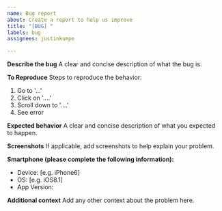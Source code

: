 ```yaml
---
name: Bug report
about: Create a report to help us improve
title: "[BUG] "
labels: bug
assignees: justinkumpe

---
```


**Describe the bug**
A clear and concise description of what the bug is.

**To Reproduce**
Steps to reproduce the behavior:
1.  Go to '...'
2.  Click on '....'
3.  Scroll down to '....'
4.  See error

**Expected behavior**
A clear and concise description of what you expected to happen.

**Screenshots**
If applicable, add screenshots to help explain your problem.

**Smartphone (please complete the following information):**
-   Device: [e.g. iPhone6]
-   OS: [e.g. iOS8.1]
-   App Version: 

**Additional context**
Add any other context about the problem here.